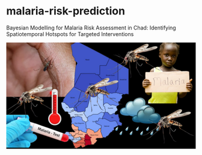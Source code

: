 # malaria-risk-prediction
Bayesian Modelling for Malaria Risk Assessment in Chad: Identifying
Spatiotemporal Hotspots for Targeted Interventions

![flyer](docs/flyer.png)